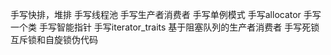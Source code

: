  手写快排，堆排
 手写线程池
 手写生产者消费者
 手写单例模式
 手写allocator
 手写一个类
 手写智能指针
 手写iterator_traits
 基于阻塞队列的生产者消费者
 手写死锁
 互斥锁和自旋锁伪代码